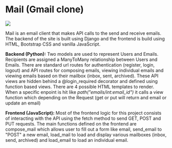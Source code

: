 # Mail (Gmail clone)

[![](mail/static/mail/mail.gif)](https://www.youtube.com/watch?v=Sj5qgODQ0ro&t=12s&ab_channel=TomasNewton)

Mail is an email client that makes API calls to the send and receive emails.  The backend of the site is built using Django and the frontend is build using HTML, Bootstrap CSS and vanilla JavaScript. 

**Backend (Python):** Two models are used to represent Users and Emails. Recipients are assigned a ManyToMany relationship between Users and Emails. There are standard url routes for authentication (register, login, logout) and API routes for composing emails, viewing individual emails and viewing emails based on their mailbox (inbox, sent, archived). These API views are hidden behind a @login_required decorator and defined using function based views. There are 4 possible HTML templates to render. When a specific enpoint is hit like *path("emails/int:email_id")* it calls a view function which depending on the Request (get or put will return and email or update an email)

**Frontend (JavaScript):** Most of the frontend logic for this project consists of interacting with the API using the fetch method to send GET, POST and PUT requests. The main functions defined on the frontend are compose_mail which allows user to fill out a form like email, send_email to "POST" a new email, load_mail to load and display various mailboxes (inbox, send, archived) and load_email to load an individual email. 
